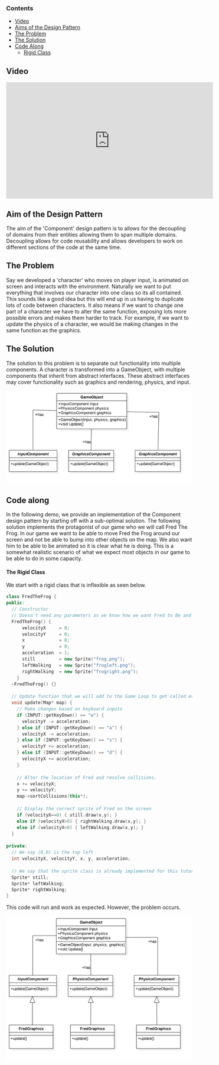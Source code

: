 ### Contents

* [Video](#video)
* [Aims of the Design Pattern](#aim-of-the-design-pattern)
* [The Problem](#the-problem)
* [The Solution](#the-solution)
* [Code Along](#code-along)
  * [Rigid Class](#the-rigid-class)

## Video

<div style="margin: auto; text-align:center;"><iframe width="560" height="315" src="https://www.youtube.com/embed/zlAqizx7Lf0" frameborder="0" allow="autoplay; encrypted-media" align="middle" allowfullscreen></iframe></div>

## Aim of the Design Pattern

The aim of the 'Component' design pattern is to allows for the decoupling of domains from their entities allowing them to span multiple domains. Decoupling allows for code reusability and allows developers to work on different sections of the code at the same time.

## The Problem

Say we developed a 'character' who moves on player input, is animated on screen and interacts with the environment. Naturally we want to put everything that involves our character into one class so its all contained. This sounds like a good idea but this will end up in us having to duplicate lots of code between characters. It also means if we want to change one part of a character we have to alter the same function, exposing lots more possible errors and makes them harder to track. For example, if we want to update the physics of a character, we would be making changes in the same function as the graphics.

## The Solution

The solution to this problem is to separate out functionality into multiple components. A character is transformed into a GameObject, with multiple components that inherit from abstract interfaces. These abstract interfaces may cover functionality such as graphics and rendering, physics, and input.

<div style="text-align:center">
  <img src="diagrams/general.png">
</div>

## Code along

In the following demo, we provide an implementation of the Component design pattern by starting off with a sub-optimal solution. The following solution implements the protagonist of our game who we will call Fred The Frog. In our game we want to be able to move Fred the Frog around our screen and not be able to bump into other objects on the map. We also want him to be able to be animated so it is clear what he is doing. This is a somewhat realistic scenario of what we expect most objects in our game to be able to do in some capacity.

#### The Rigid Class

We start with a rigid class that is inflexible as seen below.

```cpp
class FredTheFrog {
public:
  // Constructor
  // Doesn't need any parameters as we know how we want Fred to Be and Act
  FredTheFrog() {
      velocityX     = 0;
      velocityY     = 0;
      x             = 0;
      y             = 0;
      acceleration  = 1;
      still         = new Sprite("frog.png");
      leftWalking   = new Sprite("frogleft.png");
      rightWalking  = new Sprite("frogright.png");
    }
  ~FredTheFrog() {}

  // Update function that we will add to the Game Loop to get called every loop iteration.
  void update(Map* map) {
    // Make changes based on keyboard inputs
    if (INPUT::getKeyDown() == "w") {
      velocityY -= acceleration;
    } else if (INPUT::getKeyDown() == "a") {
      velocityX -= acceleration;
    } else if (INPUT::getKeyDown() == "s") {
      velocityY += acceleration;
    } else if (INPUT::getKeyDown() == "d") {
      velocityX += acceleration;
    }

    // Alter the location of Fred and resolve collisions.
    x += velocityX;
    y += velocityY;
    map->sortCollisions(this*);

    // Display the correct sprite of Fred on the screen
    if (velocityX==0) { still.draw(x,y); }
    else if (velocityX>0) { rightWalking.draw(x,y); }
    else if (velocityX<0) { leftWalking.draw(x,y); }
  }

private:
  // We say (0,0) is the top left
  int velocityX, velocityY, x, y, acceleration;

  // We say that the sprite class is already implemented for this tutorial
  Sprite* still;
  Sprite* leftWalking;
  Sprite* rightWalking;
}
```
This code will run and work as expected. However, the problem occurs.

<div style="text-align:center">
  <img src="diagrams/example.png">
</div>
